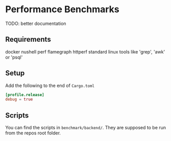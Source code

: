 # Performance Benchmarks

TODO: better documentation

## Requirements

docker
nushell
perf
flamegraph
httperf
standard linux tools like 'grep', 'awk' or 'psql'

## Setup

Add the following to the end of `Cargo.toml`

```toml
[profile.release]
debug = true
```

## Scripts

You can find the scripts in `benchmark/backend/`.
They are supposed to be run from the repos root folder.
